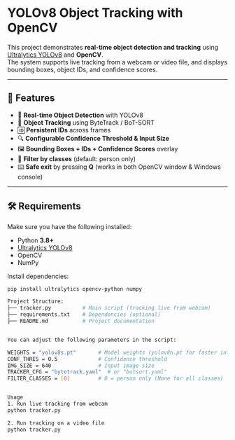 # YOLOv8 Object Tracking with OpenCV  

This project demonstrates **real-time object detection and tracking** using [Ultralytics YOLOv8](https://github.com/ultralytics/ultralytics) and **OpenCV**.  
The system supports live tracking from a webcam or video file, and displays bounding boxes, object IDs, and confidence scores.  

---

## 🚀 Features
- 🎯 **Real-time Object Detection** with YOLOv8  
- 🧾 **Object Tracking** using ByteTrack / BoT-SORT  
- 🆔 **Persistent IDs** across frames  
- 🔍 **Configurable Confidence Threshold & Input Size**  
- 🖼️ **Bounding Boxes + IDs + Confidence Scores** overlay  
- 👤 **Filter by classes** (default: person only)  
- ⌨️ **Safe exit** by pressing **Q** (works in both OpenCV window & Windows console)  

---

## 🛠️ Requirements
Make sure you have the following installed:  

- Python **3.8+**
- [Ultralytics YOLOv8](https://docs.ultralytics.com)  
- OpenCV  
- NumPy  

Install dependencies:
```bash
pip install ultralytics opencv-python numpy

Project Structure:
├── tracker.py          # Main script (tracking live from webcam)
├── requirements.txt    # Dependencies (optional)
├── README.md           # Project documentation


You can adjust the following parameters in the script:

WEIGHTS = "yolov8s.pt"       # Model weights (yolov8n.pt for faster inference)
CONF_THRES = 0.5             # Confidence threshold
IMG_SIZE = 640               # Input image size
TRACKER_CFG = "bytetrack.yaml"  # or "botsort.yaml"
FILTER_CLASSES = [0]         # 0 = person only (None for all classes)


Usage
1. Run live tracking from webcam
python tracker.py

2. Run tracking on a video file
python tracker.py

